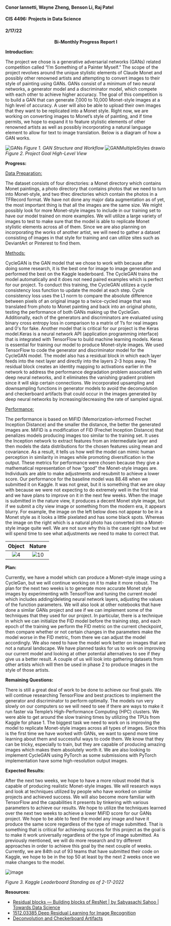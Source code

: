 #### Conor Iannetti, Wayne Zheng, Benson Li, Raj Patel

#### CIS 4496: Projects in Data Science

#### 2/17/22

<p align="center">
  <b>Bi-Monthly Progress Report I</b>
</p>

<b>Introduction:</b>

The project we chose is a generative adversarial networks (GANs) related competition called “I’m Something of a Painter Myself.” The scope of the project revolves around the unique stylistic elements of Claude Monet and possibly other renowned artists and attempting to convert images to their style of painting using GANs. GANs consist of a minimum of two neural networks, a generator model and a discriminator model, which compete with each other to achieve higher accuracy. The goal of this competition is to build a GAN that can generate 7,000 to 10,000 Monet-style images at a high level of accuracy. A user will also be able to upload their own images that they want to be replicated into a Monet style. Right now, we are working on converting images to Monet’s style of painting, and if time permits, we hope to expand it to feature stylistic elements of other renowned artists as well as possibly incorporating a natural language element to allow for text to image translation. Below is a diagram of how a GAN works.

![GANs](https://user-images.githubusercontent.com/60633000/154616058-6805d8a2-1743-4ee6-a0ae-70349aff5f61.png)
*Figure 1. GAN Structure and Workflow*
![GANMultipleStyles drawio](https://user-images.githubusercontent.com/60633000/154616234-623c1256-cc09-4f38-8396-dfd87e431cfa.svg)
*Figure 2. Project Goal High-Level View*

<b>Progress:</b>

<ins>Data Preparation:</ins>

The dataset consists of four directories: a Monet directory which contains Monet paintings, a photo directory that contains photos that we need to turn into Monet-style, and two tfrec directories which contain the photos in a TFRecord format. We have not done any major data augmentation as of yet, the most important thing is that all the images are the same size. We might possibly look for more Monet-style images to include in our training set to have our model trained on more examples. We will utilize a large variety of images to test to make sure that the model is able to replicate Monet stylistic elements across all of them. Since we are also planning on incorporating the works of another artist, we will need to gather a dataset consisting of images in that style for training and can utilize sites such as DeviantArt or Pinterest to find them. 

<ins>Methods:</ins>

CycleGAN is the GAN model that we chose to work with because after doing some research, it is the best one for image to image generation and performed the best on the Kaggle leaderboard. The CycleGAN trains the model automatically and it does not need paired examples which is perfect for our project. To conduct this training, the CycleGAN utilizes a cycle consistency loss function to update the model at each step. Cycle consistency loss uses the L1 norm to compare the absolute difference between pixels of an original image to a twice-cycled image that was translated from photo to Monet painting and back into an original photo, testing the performance of both GANs making up the CycleGan. Additionally,  each of the generators and discriminators are evaluated using binary cross entropy loss in comparison to a matrix of 1’s for real images and 0's for fake. Another model that is critical for our project is the Keras model.Keras is a neural network API (application programming interface) that is integrated with TensorFlow to build machine learning models. Keras is essential for training our model to produce Monet-style images. We used TensorFlow to code the generator and discriminator model for the CycleGAN model. The model also has a residual block in which each layer feeds into the next layer and directly into the layers 2-3 hops away. The residual block creates an identity mapping to activations earlier in the network to address the performance degradation problem associated with deep neural networks, and it eliminates the vanishing gradient problem since it will skip certain connections. We incorporated upsampling and downsampling functions in generator models to avoid the deconvolution and checkerboard artifacts that could occur in the images generated by deep neural networks by increasing/decreasing the rate of sampled signal.

<ins>Performance:</ins>

The performance is based on MiFID (Memorization-informed Frechet Inception Distance) and the smaller the distance, the better the generated images are. MiFID is a modification of FID (Frechet Inception Distance) that penalizes models producing images too similar to the training set. It uses the Inception network to extract features from an intermediate layer and then models the data distributions for the chosen features using mean and covariance. As a result, it tells us how well the model can mimic human perception in similarity in images while promoting diversification in the output. These metrics for performance were chosen because they give a mathematical representation of how “good” the Monet-style images are. Individuals are able to make adjustments and resubmit to achieve a lower score. Our performance for the baseline model was 88.48 when we submitted it on Kaggle. It was not great, but it is something that we are okay with because we were not expecting to do extremely well in the first trial and we have plans to improve on it in the next few weeks. When the image is submitted in the nature view, it produces a decent Monet style image, but if we submit a city view image or something from the modern era, it appears blurry. For example, the image on the left below does not appear to be in a Monet style as it looks a little pixelated and has some black spots. Whereas the image on the right which is a natural photo has converted into a Monet-style image quite well. We are not sure why this is the case right now but we will spend time to see what adjustments we need to make to correct that. 


<center>
  
Object  |  Nature
:-------------------------:|:-------------------------:
![4](https://user-images.githubusercontent.com/60633000/154617084-3fb53081-9cf8-41d6-a084-e44bb2b13ec9.jpg)  |  ![10](https://user-images.githubusercontent.com/60633000/154617148-25694a4d-0bd1-440d-839b-2e88c36d9084.jpg)

</center>

<b>Plan:</b>

Currently, we have a model which can produce a Monet-style image using a CycleGan, but we will continue working on it to make it more robust. The plan for the next two weeks is to generate more accurate Monet style images by experimenting with TensorFlow and tuning the current model which includes adding/deleting neural network layers, adjusting the values of the function parameters. We will also look at other notebooks that have done a similar GANs project and see if we can implement some of the techniques that they used for our project. In particular, there is a technique in which we can initialize the FID model before the training step, and each epoch of the training we perform the FID metric on the current checkpoint, then compare whether or not certain changes in the parameters make the model worse in the FID metric, from there we can adjust the model accordingly.  We also need to have the model work better on images that are not a natural landscape. We have planned tasks for us to work on improving our current model and looking at other potential alternatives to see if they give us a better result. A couple of us will look into gathering datasets from other artists which will then be used in phase 2 to produce images in the style of those artists.

<b>Remaining Questions:</b>

There is still a great deal of work to be done to achieve our final goals. We will continue researching TensorFlow and best practices to implement the generator and discriminator to perform optimally. The models run very slowly on our computers so we will need to see if there are ways to make it run faster via Temple’s High-Performance Computing (HPC) clusters. We were able to get around the slow training times by utilizing the TPUs from Kaggle for phase 1. The biggest task we need to work on is improving the model to replicate Monet-style images across all types of images. Since this is the first time we have worked with GANs, we want to spend more time learning about them and successful ways to code them. We know that they can be tricky, especially to train, but they are capable of producing amazing images which makes them absolutely worth it. We are also looking to implement CycleGAN using PyTorch as some submissions with PyTorch implementation have some high-resolution output images.

<b>Expected Results:</b>

After the next two weeks, we hope to have a more robust model that is capable of producing realistic Monet-style images. We will research ways and look at techniques utilized by people who have worked on similar projects and achieved success. We will also become more familiar with TensorFlow and the capabilities it presents by tinkering with various parameters to achieve our results. We hope to utilize the techniques learned over the next two weeks to achieve a lower MiFID score for our GANs project. We hope to be able to feed the model any image and have it produce the same score regardless of the type of image submitted. That is something that is critical for achieving success for this project as the goal is to make it work universally regardless of the type of image submitted. As previously mentioned, we will do more research and try different approaches in order to achieve this goal by the next couple of weeks. Currently, we are 84th out of 93 teams that have submitted their code on Kaggle, we hope to be in the top 50 at least by the next 2 weeks once we make changes to the model.

![image](https://user-images.githubusercontent.com/60633000/154617801-e5c68ba8-3d71-4781-97c2-886d4af52e76.png)

*Figure 3. Kaggle Leaderboard Standing as of 2-17-2022*

<b>Resources:</b>

* [Residual blocks — Building blocks of ResNet | by Sabyasachi Sahoo | Towards Data Science](https://towardsdatascience.com/residual-blocks-building-blocks-of-resnet-fd90ca15d6ec)
* [1512.03385 Deep Residual Learning for Image Recognition](https://arxiv.org/abs/1512.03385)
* [Deconvolution and Checkerboard Artifacts](https://distill.pub/2016/deconv-checkerboard/)
